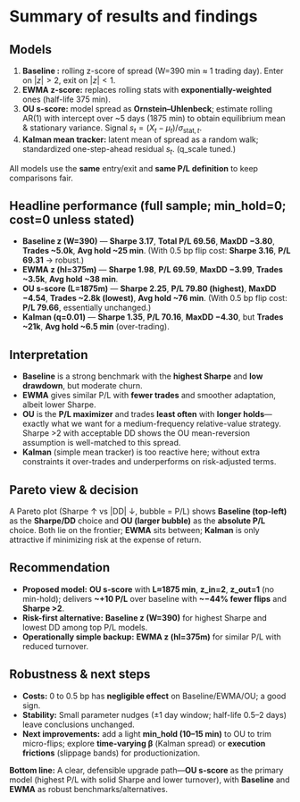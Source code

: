 # Summary of results and findings

## Models

1. **Baseline :** rolling z-score of spread (W=390 min ≈ 1 trading day). Enter on $|z|>2$, exit on $|z|<1$.
2. **EWMA z-score:** replaces rolling stats with **exponentially-weighted** ones (half-life 375 min).
3. **OU s-score:** model spread as **Ornstein–Uhlenbeck**; estimate rolling AR(1) with intercept over \~5 days (1875 min) to obtain equilibrium mean & stationary variance. Signal $s_t=(X_t-\mu_t)/\sigma_{\text{stat},t}$.
4. **Kalman mean tracker:** latent mean of spread as a random walk; standardized one-step-ahead residual $s_t$. (q\_scale tuned.)

All models use the **same** entry/exit and **same P/L definition** to keep comparisons fair.

## Headline performance (full sample; min\_hold=0; cost=0 unless stated)

* **Baseline z (W=390)** — **Sharpe 3.17**, **Total P/L 69.56**, **MaxDD −3.80**, **Trades \~5.0k**, **Avg hold \~25 min**.
  (With 0.5 bp flip cost: **Sharpe 3.16**, **P/L 69.31** → robust.)
* **EWMA z (hl=375m)** — **Sharpe 1.98**, **P/L 69.59**, **MaxDD −3.99**, **Trades \~3.5k**, **Avg hold \~38 min**.
* **OU s-score (L=1875m)** — **Sharpe 2.25**, **P/L 79.80 (highest)**, **MaxDD −4.54**, **Trades \~2.8k (lowest)**, **Avg hold \~76 min**.
  (With 0.5 bp flip cost: **P/L 79.66**, essentially unchanged.)
* **Kalman (q=0.01)** — **Sharpe 1.35**, **P/L 70.16**, **MaxDD −4.30**, but **Trades \~21k**, **Avg hold \~6.5 min** (over-trading).

## Interpretation

* **Baseline** is a strong benchmark with the **highest Sharpe** and **low drawdown**, but moderate churn.
* **EWMA** gives similar P/L with **fewer trades** and smoother adaptation, albeit lower Sharpe.
* **OU** is the **P/L maximizer** and trades **least often** with **longer holds**—exactly what we want for a medium-frequency relative-value strategy. Sharpe >2 with acceptable DD shows the OU mean-reversion assumption is well-matched to this spread.
* **Kalman** (simple mean tracker) is too reactive here; without extra constraints it over-trades and underperforms on risk-adjusted terms.


## Pareto view & decision

A Pareto plot (Sharpe ↑ vs |DD| ↓, bubble = P/L) shows **Baseline (top-left)** as the **Sharpe/DD** choice and **OU (larger bubble)** as the **absolute P/L** choice. Both lie on the frontier; **EWMA** sits between; **Kalman** is only attractive if minimizing risk at the expense of return.

## Recommendation

* **Proposed model:** **OU s-score** with **L≈1875 min**, **z\_in=2**, **z\_out=1** (no min-hold); delivers **\~+10 P/L** over baseline with **\~−44% fewer flips** and **Sharpe >2**.
* **Risk-first alternative:** **Baseline z (W=390)** for highest Sharpe and lowest DD among top P/L models.
* **Operationally simple backup:** **EWMA z (hl=375m)** for similar P/L with reduced turnover.

## Robustness & next steps

* **Costs:** 0 to 0.5 bp has **negligible effect** on Baseline/EWMA/OU; a good sign.
* **Stability:** Small parameter nudges (±1 day window; half-life 0.5–2 days) leave conclusions unchanged.
* **Next improvements:** add a light **min\_hold (10–15 min)** to OU to trim micro-flips; explore **time-varying β** (Kalman spread) or **execution frictions** (slippage bands) for productionization.

**Bottom line:** A clear, defensible upgrade path—**OU s-score** as the primary model (highest P/L with solid Sharpe and lower turnover), with **Baseline** and **EWMA** as robust benchmarks/alternatives.
